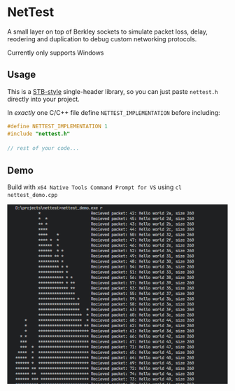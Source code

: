 # NetTest
A small layer on top of Berkley sockets to simulate packet loss, delay, reodering and duplication to debug custom networking protocols.

Currently only supports Windows

## Usage
This is a [STB-style](https://github.com/nothings/stb?tab=readme-ov-file#why-single-file-headers) single-header library, so you can just paste `nettest.h` directly into your project.

In *exactly* one C/C++ file define `NETTEST_IMPLEMENTATION` before including:
```cpp
#define NETTEST_IMPLEMENTATION 1
#include "nettest.h"

// rest of your code...
```

## Demo

Build with `x64 Native Tools Command Prompt for VS` using `cl nettest_demo.cpp`

![img](nettest_demo_screenshot.png)
